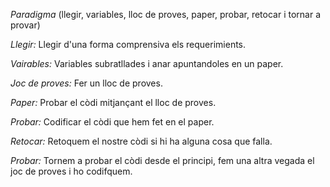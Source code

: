 *Paradigma* (llegir, variables, lloc de proves, paper, probar, retocar i tornar a provar)

*Llegir:* Llegir d'una forma comprensiva els requerimients.

*Vairables:* Variables subratllades i anar apuntandoles en un paper.

*Joc de proves:* Fer un lloc de proves.

*Paper:* Probar el còdi mitjançant el lloc de proves.

*Probar:* Codificar el còdi que hem fet en el paper.

*Retocar:* Retoquem el nostre còdi si hi ha alguna cosa que falla.

*Probar:* Tornem a probar el còdi desde el principi, fem una altra vegada el joc de proves i ho codifquem.
